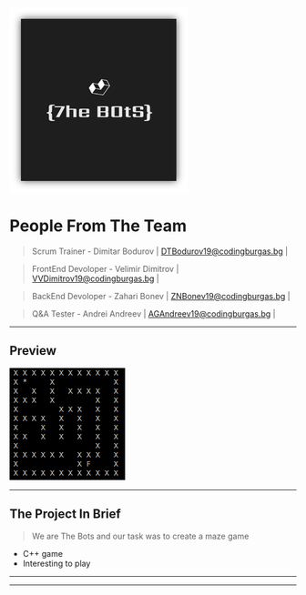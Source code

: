 <img src="Images/Logo.png">

# People From The Team

> Scrum Trainer -  Dimitar Bodurov | DTBodurov19@codingburgas.bg |

> FrontEnd Devoloper - Velimir Dimitrov | VVDimitrov19@codingburgas.bg |

> BackEnd Devoloper - Zahari Bonev | ZNBonev19@codingburgas.bg |

> Q&A Tester - Andrei Andreev | AGAndreev19@codingburgas.bg |

---

## Preview

<img src="Images/Maze.png">

---

## The Project In Brief

> We are The Bots and our task was to create a maze game 

* C++ game
* Interesting to play

---

<!-- Link to Presentation -->
<!-- Link to Documentation-->

---


